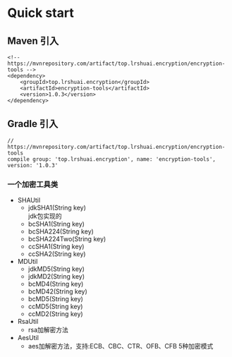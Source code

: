 # Quick start
## Maven 引入
```
<!-- https://mvnrepository.com/artifact/top.lrshuai.encryption/encryption-tools -->
<dependency>
    <groupId>top.lrshuai.encryption</groupId>
    <artifactId>encryption-tools</artifactId>
    <version>1.0.3</version>
</dependency>
```

## Gradle 引入
```
// https://mvnrepository.com/artifact/top.lrshuai.encryption/encryption-tools
compile group: 'top.lrshuai.encryption', name: 'encryption-tools', version: '1.0.3'
```

### 一个加密工具类
+ SHAUtil
    + jdkSHA1(String key)  
        jdk包实现的
    + bcSHA1(String key)
    + bcSHA224(String key)
    + bcSHA224Two(String key)
    + ccSHA1(String key)
    + ccSHA2(String key)
+ MDUtil
    + jdkMD5(String key)
    + jdkMD2(String key)
    + bcMD4(String key)
    + bcMD42(String key)
    + bcMD5(String key)
    + ccMD5(String key)
    + ccMD2(String key)
+ RsaUtil
    + rsa加解密方法
+ AesUtil
    + aes加解密方法，支持:ECB、CBC、CTR、OFB、CFB 5种加密模式
